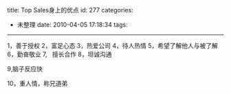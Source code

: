 title: Top Sales身上的优点
id: 277
categories:
  - 未整理
date: 2010-04-05 17:18:34
tags:
---

1，善于授权
2，富足心态
3，热爱公司
4，待人热情
5，希望了解他人与被了解
6，勤奋敬业
7,   擅长合作
8，坦诚沟通

9,脑子反应快

10，重人情，称兄道弟